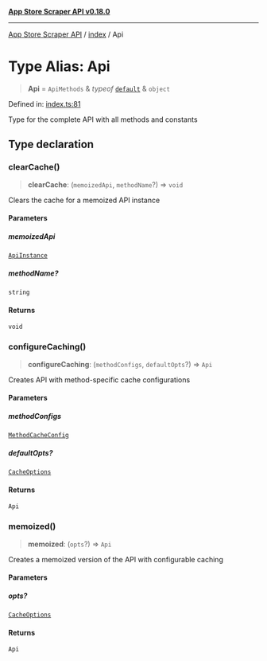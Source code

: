 [**App Store Scraper API v0.18.0**](../../README.md)

***

[App Store Scraper API](../../modules.md) / [index](../README.md) / Api

# Type Alias: Api

> **Api** = `ApiMethods` & *typeof* [`default`](../../lib/constants/variables/default.md) & `object`

Defined in: [index.ts:81](https://github.com/facundoolano/app-store-scraper/blob/1e0c65b171e0bad4a38692c4616a992bb494cdd4/index.ts#L81)

Type for the complete API with all methods and constants

## Type declaration

### clearCache()

> **clearCache**: (`memoizedApi`, `methodName`?) => `void`

Clears the cache for a memoized API instance

#### Parameters

##### memoizedApi

[`ApiInstance`](ApiInstance.md)

##### methodName?

`string`

#### Returns

`void`

### configureCaching()

> **configureCaching**: (`methodConfigs`, `defaultOpts`?) => `Api`

Creates API with method-specific cache configurations

#### Parameters

##### methodConfigs

[`MethodCacheConfig`](../interfaces/MethodCacheConfig.md)

##### defaultOpts?

[`CacheOptions`](../interfaces/CacheOptions.md)

#### Returns

`Api`

### memoized()

> **memoized**: (`opts`?) => `Api`

Creates a memoized version of the API with configurable caching

#### Parameters

##### opts?

[`CacheOptions`](../interfaces/CacheOptions.md)

#### Returns

`Api`
